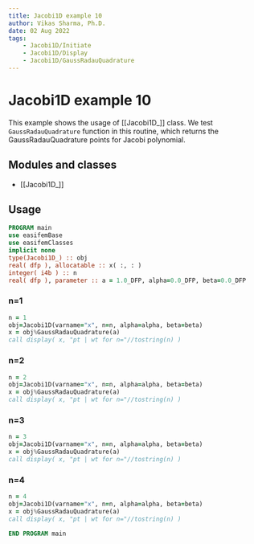 ```yaml
---
title: Jacobi1D example 10
author: Vikas Sharma, Ph.D.
date: 02 Aug 2022
tags:
    - Jacobi1D/Initiate
    - Jacobi1D/Display
    - Jacobi1D/GaussRadauQuadrature
---
```


# Jacobi1D example 10

This example shows the usage of [[Jacobi1D_]] class. We test `GaussRadauQuadrature` function in this routine, which returns the GaussRadauQuadrature points for Jacobi polynomial.

## Modules and classes

- [[Jacobi1D_]]

## Usage

```fortran
PROGRAM main
use easifemBase
use easifemClasses
implicit none
type(Jacobi1D_) :: obj
real( dfp ), allocatable :: x( :, : )
integer( i4b ) :: n
real( dfp ), parameter :: a = 1.0_DFP, alpha=0.0_DFP, beta=0.0_DFP
```

### n=1

```fortran
n = 1
obj=Jacobi1D(varname="x", n=n, alpha=alpha, beta=beta)
x = obj%GaussRadauQuadrature(a)
call display( x, "pt | wt for n="//tostring(n) )
```

### n=2

```fortran
n = 2
obj=Jacobi1D(varname="x", n=n, alpha=alpha, beta=beta)
x = obj%GaussRadauQuadrature(a)
call display( x, "pt | wt for n="//tostring(n) )
```

### n=3

```fortran
n = 3
obj=Jacobi1D(varname="x", n=n, alpha=alpha, beta=beta)
x = obj%GaussRadauQuadrature(a)
call display( x, "pt | wt for n="//tostring(n) )
```

### n=4

```fortran
n = 4
obj=Jacobi1D(varname="x", n=n, alpha=alpha, beta=beta)
x = obj%GaussRadauQuadrature(a)
call display( x, "pt | wt for n="//tostring(n) )
```

```fortran
END PROGRAM main
```
